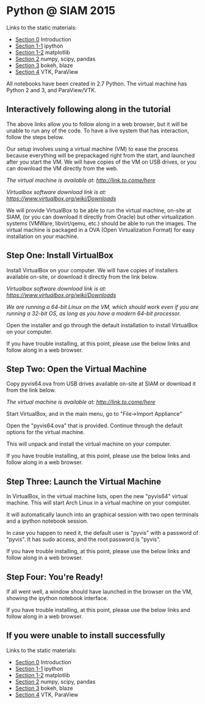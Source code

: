 Python @ SIAM 2015 
=================

Links to the static materials:
- [Section 0](http://nbviewer.ipython.org/github/JosephCottam/PythonSIAM2015/blob/master/Section0_intro.ipynb) Introduction
- [Section 1-1](http://nbviewer.ipython.org/github/JosephCottam/PythonSIAM2015/blob/master/Section1-1_ipython.ipynb) ipython
- [Section 1-2](http://nbviewer.ipython.org/github/JosephCottam/PythonSIAM2015/blob/master/Section1-2_matplotlib.ipynb) matplotlib
- [Section 2](http://nbviewer.ipython.org/github/JosephCottam/PythonSIAM2015/blob/master/Section2_numpy_scipy_pandas.ipynb) numpy, scipy, pandas
- [Section 3](http://nbviewer.ipython.org/github/JosephCottam/PythonSIAM2015/blob/master/Section3_bokeh.ipynb) bokeh, blaze
- [Section 4](http://nbviewer.ipython.org/github/JosephCottam/PythonSIAM2015/blob/master/Section4/VTK_PV.pdf) VTK, ParaView

All notebooks have been created in 2.7 Python. The virtual machine has
Python 2 and 3, and ParaView/VTK.

Interactively following along in the tutorial
---------------------------------------------

The above links allow you to follow along in a web browser, but it will
be unable to run any of the code. To have a live system that has
interaction, follow the steps below.

Our setup involves using a virtual machine (VM) to ease the process
because everything will be prepackaged right from the start,
and launched after you start the VM. We will have copies of the VM
on USB drives, or you can download the VM directly from the web.

*The virtual machine is available at:
 http://link.to.come/here*

*Virtualbox software download link is at:
 https://www.virtualbox.org/wiki/Downloads*

We will provide VirtualBox to be able to run the virtual machine,
on-site at SIAM, (or you can download it directly from Oracle)
but other virtualization systems (VMWare, libvirt/qemu, etc.) should
be able to run the images. The virtual machine is packaged in a OVA
(Open Virtualization Format) for easy installation on your machine.

Step One: Install VirtualBox
----------------------------

Install VirtualBox on your computer. We will have copies of installers
available on-site, or download it directly from the link below.

*Virtualbox software download link is at:
 https://www.virtualbox.org/wiki/Downloads*

*We are running a 64-bit Linux on the VM, which should work even if
 you are running a 32-bit OS, as long as you have a modern 64-bit
 processor.* 

Open the installer and go through the default installation to install 
VirtualBox on your computer.

If you have trouble installing, at this point, please use the below
links and follow along in a web browser.


Step Two: Open the Virtual Machine
-----------------------------------------

Copy pyvis64.ova from USB drives available on-site at SIAM or download
it from the link below.

*The virtual machine is available at:
 http://link.to.come/here*

Start VirtualBox, and in the main menu, go to "File->Import Appliance"

Open the "pyvis64.ova" that is provided. Continue through the 
default options for the virtual machine.

This will unpack and install the virtual machine on your computer.

If you have trouble installing, at this point, please use the below
links and follow along in a web browser.


Step Three: Launch the Virtual Machine
--------------------------------------

In VirtualBox, in the virtual machine lists, open the new "pyvis64" virtual 
machine.  This will start Arch Linux in a virtual machine on your computer.

It will automatically launch into an graphical session with two open
terminals and a ipython notebook session.

In case you happen to need it, the default user is "pyvis" with a 
password of "pyvis". It has sudo access, and the root password is "pyvis".

If you have trouble installing, at this point, please use the below
links and follow along in a web browser.


Step Four: You're Ready!
------------------------

If all went well, a window should have launched in the browser on the VM,
showing the ipython notebook interface.

If you have trouble installing, at this point, please use the below 
links and follow along in a web browser.


If you were unable to install successfully
------------------------------------------

Links to the static materials:
- [Section 0](http://nbviewer.ipython.org/github/JosephCottam/PythonSIAM2015/blob/master/Section0_intro.ipynb) Introduction
- [Section 1-1](http://nbviewer.ipython.org/github/JosephCottam/PythonSIAM2015/blob/master/Section1-1_ipython.ipynb) ipython
- [Section 1-2](http://nbviewer.ipython.org/github/JosephCottam/PythonSIAM2015/blob/master/Section1-2_matplotlib.ipynb) matplotlib
- [Section 2](http://nbviewer.ipython.org/github/JosephCottam/PythonSIAM2015/blob/master/Section2_numpy_scipy_pandas.ipynb) numpy, scipy, pandas
- [Section 3](http://nbviewer.ipython.org/github/JosephCottam/PythonSIAM2015/blob/master/Section3_bokeh.ipynb) bokeh, blaze
- [Section 4](http://nbviewer.ipython.org/github/JosephCottam/PythonSIAM2015/blob/master/Section4/VTK_PV.pdf) VTK, ParaView



